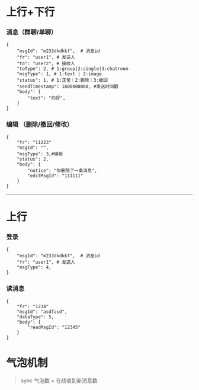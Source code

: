 
# 上行+下行

### 消息（群聊/单聊）
```
{
	"msgId": "m233dkdkkf",  # 消息id
	"fr": "user1", # 发送人
	"to": "user2", # 接收人
	"toType": 2, # 1:group|2:single|3:chatroom
	"msgType": 1, # 1:text | 2:image
	"status": 1, # 1:正常｜2:删除｜3:撤回
	"sendTimestamp": 1600000000, #发送时间戳
	"body": {
		"text": "你好",
	}
}
```

### 编辑 （删除/撤回/修改）
```
{
	"fr": "11223"
	"msgId": "",
	"msgType": 3,#编辑
	"status": 2,
	"body": {
		"notice": "你删除了一条消息",
		"editMsgId": "111111"
	}
}
```


-----


# 上行

### 登录
```
{
	"msgId": "m233dkdkkf",  # 消息id
	"fr": "user1", # 发送人
	"msgType": 4,
}
```

### 读消息
```
{
	"fr": "1234"
	"msgId": "asdfasd",
	"dataType": 5,
	"body": {
		"readMsgId": "12345"
	}
}
```


# 气泡机制
> sync 气泡数 + 在线收到新消息数
